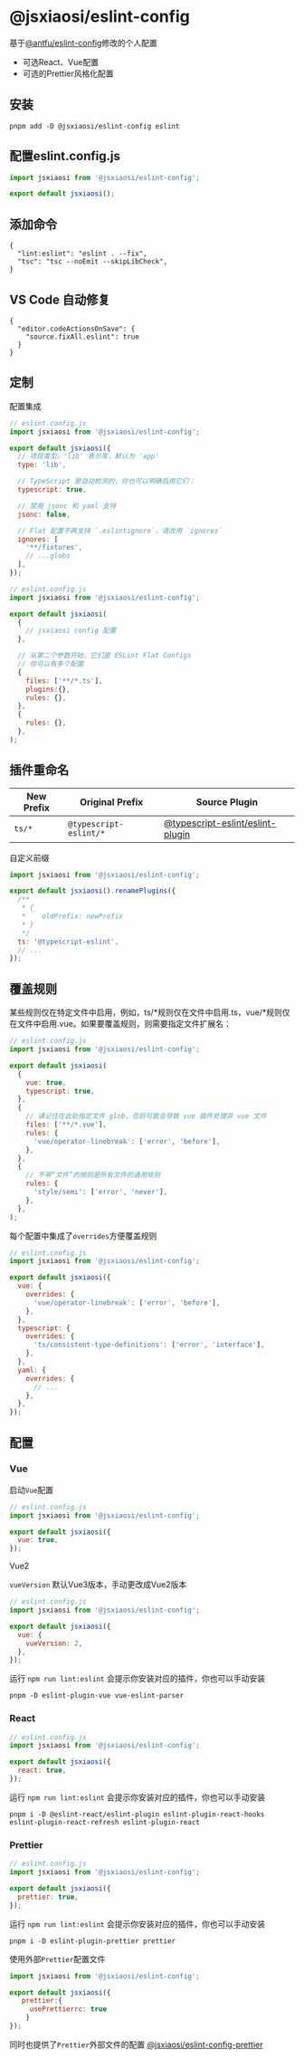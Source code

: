 # @jsxiaosi/eslint-config

基于[@antfu/eslint-config](https://github.com/antfu/eslint-config)修改的个人配置

- 可选React、Vue配置
- 可选的Prettier风格化配置

## 安装

```base
pnpm add -D @jsxiaosi/eslint-config eslint
```

## 配置eslint.config.js

```javascript
import jsxiaosi from '@jsxiaosi/eslint-config';

export default jsxiaosi();
```

## 添加命令

```base
{
  "lint:eslint": "eslint . --fix",
  "tsc": "tsc --noEmit --skipLibCheck",
}
```

## VS Code 自动修复

```base
{
  "editor.codeActionsOnSave": {
    "source.fixAll.eslint": true
  }
}

```

## 定制

配置集成

```javascript
// eslint.config.js
import jsxiaosi from '@jsxiaosi/eslint-config';

export default jsxiaosi({
  // 项目类型。'lib' 表示库，默认为 'app'
  type: 'lib',

  // TypeScript 是自动检测的，你也可以明确启用它们：
  typescript: true,

  // 禁用 jsonc 和 yaml 支持
  jsonc: false,

  // Flat 配置不再支持 `.eslintignore`，请改用 `ignores`
  ignores: [
    '**/fixtures',
    // ...globs
  ],
});
```

```javascript
// eslint.config.js
import jsxiaosi from '@jsxiaosi/eslint-config';

export default jsxiaosi(
  {
    // jsxiaosi config 配置
  },

  // 从第二个参数开始，它们是 ESLint Flat Configs
  // 你可以有多个配置
  {
    files: ['**/*.ts'],
    plugins:{},
    rules: {},
  },
  {
    rules: {},
  },
);
```

## 插件重命名

| New Prefix | Original Prefix | Source Plugin |
| --- | --- | --- |
| `ts/*` | `@typescript-eslint/*` | [@typescript-eslint/eslint-plugin](https://github.com/typescript-eslint/typescript-eslint) |

自定义前缀

```javascript
import jsxiaosi from '@jsxiaosi/eslint-config';

export default jsxiaosi().renamePlugins({
  /**
   * {
   *    oldPrefix: newPrefix
   * }
   */
  ts: '@typescript-eslint',
  // ...
});
```

## 覆盖规则

某些规则仅在特定文件中启用，例如，ts/*规则仅在文件中启用.ts，vue/*规则仅在文件中启用.vue。如果要覆盖规则，则需要指定文件扩展名：

```javascript
// eslint.config.js
import jsxiaosi from '@jsxiaosi/eslint-config';

export default jsxiaosi(
  {
    vue: true,
    typescript: true,
  },
  {
    // 请记住在此处指定文件 glob，否则可能会导致 vue 插件处理非 vue 文件
    files: ['**/*.vue'],
    rules: {
      'vue/operator-linebreak': ['error', 'before'],
    },
  },
  {
    // 不带“文件”的规则是所有文件的通用规则
    rules: {
      'style/semi': ['error', 'never'],
    },
  },
);
```

每个配置中集成了`overrides`方便覆盖规则

```javascript
// eslint.config.js
import jsxiaosi from '@jsxiaosi/eslint-config';

export default jsxiaosi({
  vue: {
    overrides: {
      'vue/operator-linebreak': ['error', 'before'],
    },
  },
  typescript: {
    overrides: {
      'ts/consistent-type-definitions': ['error', 'interface'],
    },
  },
  yaml: {
    overrides: {
      // ...
    },
  },
});
```

## 配置

### Vue

启动`Vue`配置

```javascript
// eslint.config.js
import jsxiaosi from '@jsxiaosi/eslint-config';

export default jsxiaosi({
  vue: true,
});
```

Vue2

`vueVersion` 默认Vue3版本，手动更改成Vue2版本

```javascript
// eslint.config.js
import jsxiaosi from '@jsxiaosi/eslint-config';

export default jsxiaosi({
  vue: {
    vueVersion: 2,
  },
});
```

运行 `npm run lint:eslint` 会提示你安装对应的插件，你也可以手动安装

```base
pnpm -D eslint-plugin-vue vue-eslint-parser
```

### React

```javascript
// eslint.config.js
import jsxiaosi from '@jsxiaosi/eslint-config';

export default jsxiaosi({
  react: true,
});
```

运行 `npm run lint:eslint` 会提示你安装对应的插件，你也可以手动安装

```base
pnpm i -D @eslint-react/eslint-plugin eslint-plugin-react-hooks eslint-plugin-react-refresh eslint-plugin-react
```

### Prettier

```javascript
// eslint.config.js
import jsxiaosi from '@jsxiaosi/eslint-config';

export default jsxiaosi({
  prettier: true,
});
```

运行 `npm run lint:eslint` 会提示你安装对应的插件，你也可以手动安装

```base
pnpm i -D eslint-plugin-prettier prettier
```

使用外部`Prettier`配置文件

``` javascript
import jsxiaosi from '@jsxiaosi/eslint-config';

export default jsxiaosi({
   prettier:{
     usePrettierrc: true
    }
});
```

同时也提供了`Prettier`外部文件的配置 [@jsxiaosi/eslint-config-prettier](https://github.com/jsxiaosi/eslint-config/tree/main/packages/prettier)
